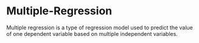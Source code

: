 # Multiple-Regression
Multiple regression is a type of regression model used to predict the value of one dependent variable based on multiple independent variables.
